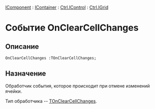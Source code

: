 ﻿---
Link: Com.Ctrl.IGrid.@OnClearCellChanges
---

[IComponent](topic:Com.Custom.ComClasses.IComponent.Default) :
[IContainer](topic:Com.Custom.ComClasses.IContainer.Default) :
[Ctrl.IControl](topic:Com.Custom.ComClasses.Ctrl.IControl.Default) :
[Ctrl.IGrid](Default)

# Событие OnClearCellChanges

## Описание

    OnClearCellChanges :TOnClearCellChanges;

## Назначение

Обработчик события, которое происходит при отмене изменений ячейки.

Тип обработчика -- [TOnClearCellChanges](TOnClearCellChanges).